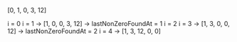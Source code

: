 [0, 1, 0, 3, 12]

i = 0
i = 1 -> [1, 0, 0, 3, 12] -> lastNonZeroFoundAt = 1
i = 2
i = 3 -> [1, 3, 0, 0, 12] -> lastNonZeroFoundAt = 2
i = 4 -> [1, 3, 12, 0, 0]
